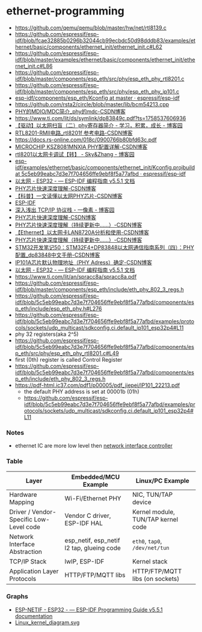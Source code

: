 ethernet-programming
====================
- https://github.com/qemu/qemu/blob/master/hw/net/rtl8139.c
- https://github.com/espressif/esp-idf/blob/fcae32885b0296b32044cb99ecbdc50d98dddb83/examples/ethernet/basic/components/ethernet_init/ethernet_init.c#L62
- https://github.com/espressif/esp-idf/blob/master/examples/ethernet/basic/components/ethernet_init/ethernet_init.c#L86
- https://github.com/espressif/esp-idf/blob/master/components/esp_eth/src/phy/esp_eth_phy_rtl8201.c
- https://github.com/espressif/esp-idf/blob/master/components/esp_eth/src/phy/esp_eth_phy_ip101.c
- [esp-idf/components/esp_eth/Kconfig at master · espressif/esp-idf](https://github.com/espressif/esp-idf/blob/master/components/esp_eth/Kconfig)
- https://github.com/rsta2/circle/blob/master/lib/bcm54213.cpp
- [PHY的MDIO/MDC简介_phy的mdc-CSDN博客](https://blog.csdn.net/linyangspring/article/details/27177277)
- https://www.ti.com/lit/ds/symlink/dp83849c.pdf?ts=1758537606936
- [【驱动】以太网扫盲（二）phy寄存器简介 - 学习，积累，成长 - 博客园](https://www.cnblogs.com/dongxb/p/17365055.html)
- [RTL8201-RMII电路_rtl8201f 参考电路-CSDN博客](https://blog.csdn.net/weixin_42005993/article/details/88563909)
- https://docs.rs-online.com/018c/0900766b80bfd63c.pdf
- [MICROCHIP KSZ8081MNXIA PHY配置详解-CSDN博客](https://blog.csdn.net/qq_44832590/article/details/127102685)
- [rtl8201以太网卡调试【转】 - Sky&Zhang - 博客园](https://www.cnblogs.com/sky-heaven/p/10335510.html)
- [esp-idf/examples/ethernet/basic/components/ethernet_init/Kconfig.projbuild at 5c5eb99eabc7d3e7f704656ffe9ebf8f5a77afbd · espressif/esp-idf](https://github.com/espressif/esp-idf/blob/5c5eb99eabc7d3e7f704656ffe9ebf8f5a77afbd/examples/ethernet/basic/components/ethernet_init/Kconfig.projbuild#L16)
- [以太网 - ESP32 - — ESP-IDF 编程指南 v5.5.1 文档](https://docs.espressif.com/projects/esp-idf/zh_CN/stable/esp32/api-reference/network/esp_eth.html#misc-operation-of-driver)
- [PHY芯片快速深度理解-CSDN博客](https://blog.csdn.net/zhiyuan2021/article/details/125420299)
- [【科普】一文读懂以太网PHY芯片-CSDN博客](https://blog.csdn.net/weixin_43381663/article/details/131874207)
- [ESP-IDF](https://sourcevu.sysprogs.com/espressif/esp-idf/)
- [深入浅出 TCP/IP 协议栈 - 一像素 - 博客园](https://www.cnblogs.com/onepixel/p/7092302.html)
- [PHY芯片快速深度理解-CSDN博客](https://blog.csdn.net/zhiyuan2021/article/details/125420299)
- [PHY芯片快速深度理解（持续更新中……）-CSDN博客](https://blog.csdn.net/qq_40715266/article/details/124095801)
- [【Ethernet】以太网卡LAN8720A分析和使用-CSDN博客](https://blog.csdn.net/ZHONGCAI0901/article/details/118302801)
- [PHY芯片快速深度理解（持续更新中……）-CSDN博客](https://blog.csdn.net/qq_40715266/article/details/124095801)
- [STM32开发笔记50：STM32F4+DP83848以太网通信指南系列（四）：PHY配置_dp83848中文手册-CSDN博客](https://snmplink.blog.csdn.net/article/details/84845984)
- [IP101A芯片默认物理地址（PHY Adress）确定-CSDN博客](https://blog.csdn.net/Ropai/article/details/6961157)
- [以太网 - ESP32 - — ESP-IDF 编程指南 v5.5.1 文档](https://docs.espressif.com/projects/esp-idf/zh_CN/stable/esp32/api-reference/network/esp_eth.html)
- https://www.ti.com/lit/an/spracc8a/spracc8a.pdf
- https://github.com/espressif/esp-idf/blob/master/components/esp_eth/include/eth_phy_802_3_regs.h
- https://github.com/espressif/esp-idf/blob/5c5eb99eabc7d3e7f704656ffe9ebf8f5a77afbd/components/esp_eth/include/esp_eth_phy.h#L276
- https://github.com/espressif/esp-idf/blob/5c5eb99eabc7d3e7f704656ffe9ebf8f5a77afbd/examples/protocols/sockets/udp_multicast/sdkconfig.ci.default_ip101_esp32p4#L11
- phy 32 registers(aka 2^5)
- https://github.com/espressif/esp-idf/blob/5c5eb99eabc7d3e7f704656ffe9ebf8f5a77afbd/components/esp_eth/src/phy/esp_eth_phy_rtl8201.c#L49
- first (0th) register is called Control Register
- https://github.com/espressif/esp-idf/blob/5c5eb99eabc7d3e7f704656ffe9ebf8f5a77afbd/components/esp_eth/include/eth_phy_802_3_regs.h
- https://pdf-html.ic37.com/pdf1/p00005/pdf_jiepei/IP101_22213.pdf
  - the default PHY address is set at 00001b (01h)
  - https://github.com/espressif/esp-idf/blob/5c5eb99eabc7d3e7f704656ffe9ebf8f5a77afbd/examples/protocols/sockets/udp_multicast/sdkconfig.ci.default_ip101_esp32p4#L11

### Notes
- ethernet IC are more low level then [network interface controller](https://en.wikipedia.org/wiki/Network_interface_controller)

### Table
| Layer                              | Embedded/MCU Example         | Linux/PC Example                   |
|-------------------------------------|------------------------------|-------------------------------------|
| Hardware Mapping                    | Wi-Fi/Ethernet PHY           | NIC, TUN/TAP device                |
| Driver / Vendor-Specific Low-Level code | Vendor C driver, ESP-IDF HAL | Kernel module, TUN/TAP kernel code |
| Network Interface Abstraction       | esp_netif, esp_netif l2 tap, glueing code        | `eth0`, `tap0`, `/dev/net/tun`     |
| TCP/IP Stack                        | lwIP, ESP-IDF                | Kernel stack                       |
| Application Layer Protocols         | HTTP/FTP/MQTT libs           | HTTP/FTP/MQTT libs (on sockets)    |

### Graphs
- [ESP-NETIF - ESP32 - — ESP-IDF Programming Guide v5.5.1 documentation](https://docs.espressif.com/projects/esp-idf/en/stable/esp32/api-reference/network/esp_netif.html#esp-netif-architecture)
- [Linux_kernel_diagram.svg](https://graphviz.org/Gallery/directed/Linux_kernel_diagram.svg)
